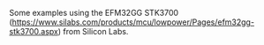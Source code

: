 Some examples using the EFM32GG STK3700 (https://www.silabs.com/products/mcu/lowpower/Pages/efm32gg-stk3700.aspx) from Silicon Labs.